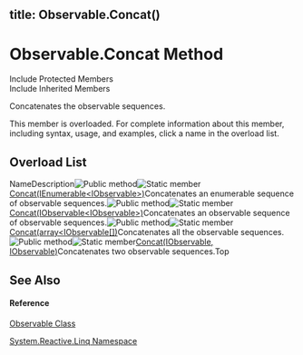 title: Observable.Concat()
---
# Observable.Concat Method

Include Protected Members  
Include Inherited Members

Concatenates the observable sequences.

This member is overloaded. For complete information about this member, including syntax, usage, and examples, click a name in the overload list.

## Overload List

NameDescription![Public method](https://reactiveui.net/assets/img/Hh303103.pubmethod(en-us,VS.103).gif "Public method")![Static member](https://reactiveui.net/assets/img/Hh244319.static(en-us,VS.103).gif "Static member")[Concat<TSource>(IEnumerable<IObservable<TSource>>)](https://msdn.microsoft.com/en-us/library/m:system.reactive.linq.observable.concat%60%601(system.collections.generic.ienumerable%7bsystem.iobservable%7b%60%600%7d%7d)(v=VS.103))Concatenates an enumerable sequence of observable sequences.![Public method](https://reactiveui.net/assets/img/Hh303103.pubmethod(en-us,VS.103).gif "Public method")![Static member](https://reactiveui.net/assets/img/Hh244319.static(en-us,VS.103).gif "Static member")[Concat<TSource>(IObservable<IObservable<TSource>>)](https://msdn.microsoft.com/en-us/library/m:system.reactive.linq.observable.concat%60%601(system.iobservable%7bsystem.iobservable%7b%60%600%7d%7d)(v=VS.103))Concatenates an observable sequence of observable sequences.![Public method](https://reactiveui.net/assets/img/Hh303103.pubmethod(en-us,VS.103).gif "Public method")![Static member](https://reactiveui.net/assets/img/Hh244319.static(en-us,VS.103).gif "Static member")[Concat<TSource>(array<IObservable<TSource>[])](https://msdn.microsoft.com/en-us/library/m:system.reactive.linq.observable.concat%60%601(system.iobservable%7b%60%600%7d%5b%5d)(v=VS.103))Concatenates all the observable sequences.![Public method](https://reactiveui.net/assets/img/Hh303103.pubmethod(en-us,VS.103).gif "Public method")![Static member](https://reactiveui.net/assets/img/Hh244319.static(en-us,VS.103).gif "Static member")[Concat<TSource>(IObservable<TSource>, IObservable<TSource>)](https://msdn.microsoft.com/en-us/library/m:system.reactive.linq.observable.concat%60%601(system.iobservable%7b%60%600%7d%2csystem.iobservable%7b%60%600%7d)(v=VS.103))Concatenates two observable sequences.Top

## See Also

#### Reference

[Observable Class](Observable\Observable.md)

[System.Reactive.Linq Namespace](System.Reactive.Linq\System.Reactive.Linq.md)




